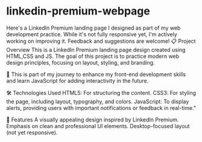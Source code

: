 # linkedin-premium-webpage
Here's a LinkedIn Premium landing page I designed as part of my web development practice. While it's not fully responsive yet, I'm actively working on improving it. Feedback and suggestions are welcome!
📋 Project Overview
This is a LinkedIn Premium landing page design created using HTML,CSS and JS. The goal of this project is to practice modern web design principles, focusing on layout, styling, and branding.

🚀 This is part of my journey to enhance my front-end development skills and learn JavaScript for adding interactivity in the future.

🛠️ Technologies Used
HTML5: For structuring the content.
CSS3: For styling the page, including layout, typography, and colors.
JavaScript: To display alerts, providing users with important notifications or feedback in real-time."

📂 Features
A visually appealing design inspired by LinkedIn Premium.
Emphasis on clean and professional UI elements.
Desktop-focused layout (not yet responsive).
